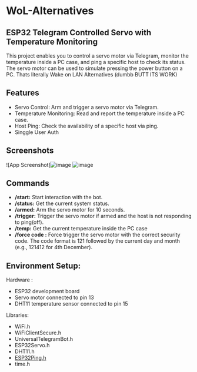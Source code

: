 # WoL-Alternatives

## ESP32 Telegram Controlled Servo with Temperature Monitoring

This project enables you to control a servo motor via Telegram, monitor the temperature inside a PC case, and ping a specific host to check its status. The servo motor can be used to simulate pressing the power button on a PC. Thats literally Wake on LAN Alternatives (dumbb BUTT ITS WORK)

## Features

- Servo Control: Arm and trigger a servo motor via Telegram.
- Temperature Monitoring: Read and report the temperature inside a PC case.
- Host Ping: Check the availability of a specific host via ping.
- Singgle User Auth
## Screenshots

![App Screenshot]![image](https://github.com/user-attachments/assets/8868b87c-c727-4ed8-a201-fc4b90d261a9) ![image](https://github.com/user-attachments/assets/13f5cf77-c998-413a-943a-05d6d0ec6dd0)



## Commands

- **/start:** Start interaction with the bot.
- **/status:** Get the current system status.
- **/armed:** Arm the servo motor for 10 seconds.
- **/trigger:** Trigger the servo motor if armed and the host is not responding to ping(off).
- **/temp:** Get the current temperature inside the PC case
- **/force code :** Force trigger the servo motor with the correct security code. The code format is 121 followed by the current day and month (e.g., 121412 for 4th December).



## Environment Setup:

Hardware : 
- ESP32 development board
- Servo motor connected to pin 13
- DHT11 temperature sensor connected to pin 15

Libraries:
- WiFi.h
- WiFiClientSecure.h
- UniversalTelegramBot.h
- ESP32Servo.h
- DHT11.h
- [ESP32Ping.h](https://github.com/marian-craciunescu/ESP32Ping)
- time.h


